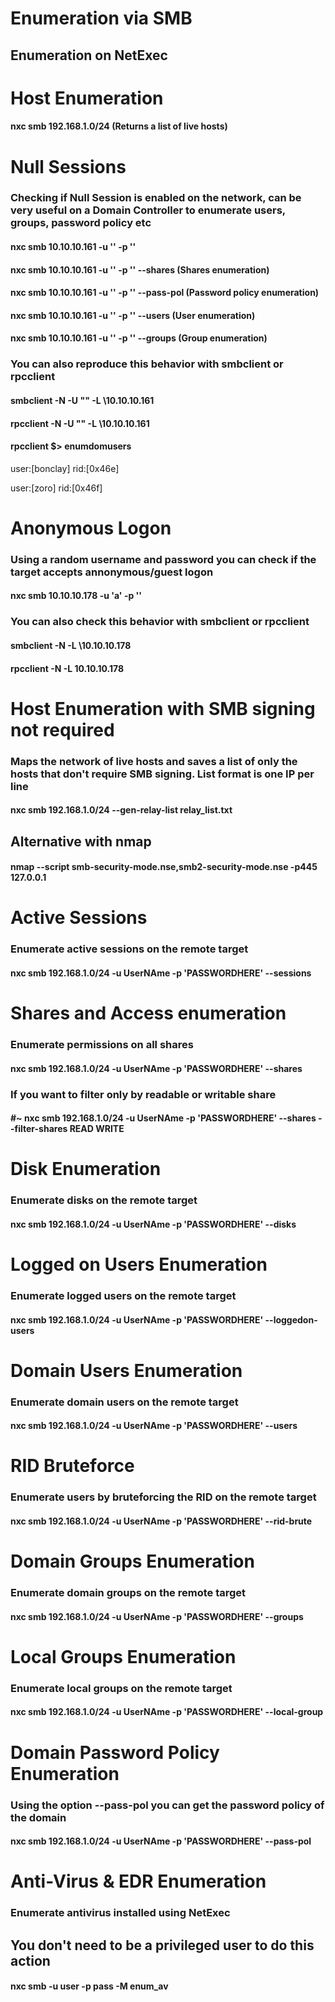 # Enumeration via SMB

## Enumeration on NetExec

# Host Enumeration

#### nxc smb 192.168.1.0/24 (Returns a list of live hosts)

# Null Sessions

### Checking if Null Session is enabled on the network, can be very useful on a Domain Controller to enumerate users, groups, password policy etc

#### nxc smb 10.10.10.161 -u '' -p ''

#### nxc smb 10.10.10.161 -u '' -p '' --shares (Shares enumeration)

#### nxc smb 10.10.10.161 -u '' -p '' --pass-pol (Password policy enumeration)

#### nxc smb 10.10.10.161 -u '' -p '' --users (User enumeration)

#### nxc smb 10.10.10.161 -u '' -p '' --groups (Group enumeration)

### You can also reproduce this behavior with smbclient or rpcclient

#### smbclient -N -U "" -L \\10.10.10.161

#### rpcclient -N -U "" -L \\10.10.10.161

#### rpcclient $> enumdomusers

user:[bonclay] rid:[0x46e]

user:[zoro] rid:[0x46f]

# Anonymous Logon

### Using a random username and password you can check if the target accepts annonymous/guest logon

#### nxc smb 10.10.10.178 -u 'a' -p ''

### You can also check this behavior with smbclient or rpcclient

#### smbclient -N -L \\10.10.10.178

#### rpcclient -N -L 10.10.10.178

# Host Enumeration with SMB signing not required

### Maps the network of live hosts and saves a list of only the hosts that don't require SMB signing. List format is one IP per line

#### nxc smb 192.168.1.0/24 --gen-relay-list relay_list.txt

## Alternative with nmap 

#### nmap --script smb-security-mode.nse,smb2-security-mode.nse -p445 127.0.0.1

# Active Sessions

### Enumerate active sessions on the remote target

#### nxc smb 192.168.1.0/24 -u UserNAme -p 'PASSWORDHERE' --sessions

# Shares and Access enumeration

### Enumerate permissions on all shares

#### nxc smb 192.168.1.0/24 -u UserNAme -p 'PASSWORDHERE' --shares

### If you want to filter only by readable or writable share

#### #~ nxc smb 192.168.1.0/24 -u UserNAme -p 'PASSWORDHERE' --shares --filter-shares READ WRITE

# Disk Enumeration

### Enumerate disks on the remote target

#### nxc smb 192.168.1.0/24 -u UserNAme -p 'PASSWORDHERE' --disks

# Logged on Users Enumeration

### Enumerate logged users on the remote target

#### nxc smb 192.168.1.0/24 -u UserNAme -p 'PASSWORDHERE' --loggedon-users

# Domain Users Enumeration

### Enumerate domain users on the remote target

#### nxc smb 192.168.1.0/24 -u UserNAme -p 'PASSWORDHERE' --users

# RID Bruteforce

### Enumerate users by bruteforcing the RID on the remote target

#### nxc smb 192.168.1.0/24 -u UserNAme -p 'PASSWORDHERE' --rid-brute

# Domain Groups Enumeration

### Enumerate domain groups on the remote target

#### nxc smb 192.168.1.0/24 -u UserNAme -p 'PASSWORDHERE' --groups

# Local Groups Enumeration

### Enumerate local groups on the remote target

#### nxc smb 192.168.1.0/24 -u UserNAme -p 'PASSWORDHERE' --local-group

# Domain Password Policy Enumeration

### Using the option --pass-pol you can get the password policy of the domain

#### nxc smb 192.168.1.0/24 -u UserNAme -p 'PASSWORDHERE' --pass-pol

# Anti-Virus & EDR Enumeration

### Enumerate antivirus installed using NetExec

## You don't need to be a privileged user to do this action

#### nxc smb <ip> -u user -p pass -M enum_av
